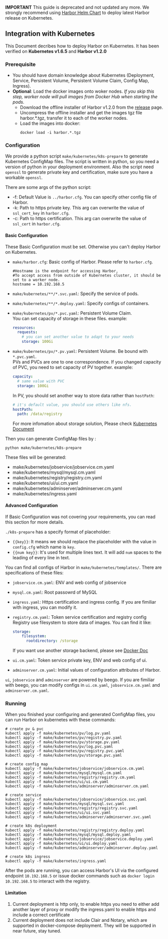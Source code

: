 **IMPORTANT** This guide is deprecated and not updated any more. We strongly recommend using [Harbor Helm Chart](https://github.com/goharbor/harbor-helm) to deploy latest Harbor release on Kubernetes.

## Integration with Kubernetes
This Document decribes how to deploy Harbor on Kubernetes. It has been verified on **Kubernetes v1.6.5** and **Harbor v1.2.0**

### Prerequisite

* You should have domain knowledge about Kubernetes (Deployment, Service, Persistent Volume, Persistent Volume Claim, Config Map, Ingress).
* **Optional**: Load the docker images onto woker nodes.  *If you skip this step, worker node will pull images from Docker Hub when starting the pods.*
	* Download the offline installer of Harbor v1.2.0 from the [release](https://github.com/goharbor/harbor/releases) page.
	* Uncompress the offline installer and get the images tgz file harbor.*.tgz, transfer it to each of the worker nodes.
	* Load the images into docker:  
		```
		docker load -i harbor.*.tgz 
		```

### Configuration
We provide a python script `make/kubernetes/k8s-prepare` to generate Kubernetes ConfigMap files. 
The script is written in python, so you need a version of python in your deployment environment.
Also the script need `openssl` to generate private key and certification, make sure you have a workable `openssl`. 

There are some args of the python script:

- -f: Default Value is `../harbor.cfg`. You can specify other config file of Harbor.
- -k: Path to https private key. This arg can overwrite the value of `ssl_cert_key` in `harbor.cfg`.
- -c: Path to https certification. This arg can overwrite the value of `ssl_cert` in `harbor.cfg`.

#### Basic Configuration
These Basic Configuration must be set. Otherwise you can't deploy Harbor on Kubernetes.

- `make/harbor.cfg`: Basic config of Harbor. Please refer to `harbor.cfg`.

  ```
  #Hostname is the endpoint for accessing Harbor,
  #To accept access from outside of Kubernetes cluster, it should be set to a worker node.
  hostname = 10.192.168.5
  ```
- `make/kubernetes/**/*.svc.yaml`: Specify the service of pods.
- `make/kubernetes/**/*.deploy.yaml`: Specify configs of containers.
- `make/kubernetes/pv/*.pvc.yaml`: Persistent Volume Claim.  
  You can set capacity of storage in these files. example:

  ```yaml
  resources:
    requests:
      # you can set another value to adapt to your needs
      storage: 100Gi
  ```

- `make/kubernetes/pv/*.pv.yaml`: Persistent Volume. Be bound with `*.pvc.yaml`.  
  PVs and PVCs are one to one correspondence. If you changed capacity of PVC, you need to set capacity of PV together.
  example:

  ```yaml
  capacity:
    # same value with PVC
    storage: 100Gi
  ```

  In PV, you should set another way to store data rather than `hostPath`:

  ```yaml
  # it's default value, you should use others like nfs.
  hostPath:
    path: /data/registry
  ```

  For more infomation about storage solution, Please check [Kubernetes Document](http://kubernetes.io/docs/user-guide/persistent-volumes/) 

Then you can generate ConfigMap files by :

```shell
python make/kubernetes/k8s-prepare
```

These files will be generated:

- make/kubernetes/jobservice/jobservice.cm.yaml
- make/kubernetes/mysql/mysql.cm.yaml
- make/kubernetes/registry/registry.cm.yaml
- make/kubernetes/ui/ui.cm.yaml
- make/kubernetes/adminserver/adminserver.cm.yaml
- make/kubernetes/ingress.yaml

#### Advanced Configuration
If Basic Configuration was not covering your requirements, you can read this section for more details.

`./k8s-prepare` has a specify format of placeholder:

- `{{key}}`: It means we should replace the placeholder with the value in `config.cfg` which name is `key`.
- `{{num key}}`: It's used for multiple lines text. It will add `num` spaces to the leading of every line in text.

You can find all configs of Harbor in `make/kubernetes/templates/`. There are specifications of these files:

- `jobservice.cm.yaml`: ENV and web config of jobservice
- `mysql.cm.yaml`: Root passowrd of MySQL
- `ingress.yaml`: Https certification and ingress config. If you are fimiliar with ingress, you can modify it.
- `registry.cm.yaml`: Token service certification and registry config
  Registry use filesystem to store data of images. You can find it like:

  ```yaml
  storage:
      filesystem:
        rootdirectory: /storage
  ``` 

  If you want use another storage backend, please see [Docker Doc](https://docs.docker.com/datacenter/dtr/2.1/guides/configure/configure-storage/)
- `ui.cm.yaml`: Token service private key, ENV and web config of ui.
- `adminserver.cm.yaml`: Initial values of configuration attributes of Harbor.

`ui`, `jobservice` and `adminserver` are powered by beego. If you are fimiliar with beego, you can modify configs in `ui.cm.yaml`, `jobservice.cm.yaml` and `adminserver.cm.yaml`.


### Running
When you finished your configuring and generated ConfigMap files, you can run Harbor on kubernetes with these commands:

```shell
# create pv & pvc
kubectl apply -f make/kubernetes/pv/log.pv.yaml
kubectl apply -f make/kubernetes/pv/registry.pv.yaml
kubectl apply -f make/kubernetes/pv/storage.pv.yaml
kubectl apply -f make/kubernetes/pv/log.pvc.yaml
kubectl apply -f make/kubernetes/pv/registry.pvc.yaml
kubectl apply -f make/kubernetes/pv/storage.pvc.yaml

# create config map
kubectl apply -f make/kubernetes/jobservice/jobservice.cm.yaml
kubectl apply -f make/kubernetes/mysql/mysql.cm.yaml
kubectl apply -f make/kubernetes/registry/registry.cm.yaml
kubectl apply -f make/kubernetes/ui/ui.cm.yaml
kubectl apply -f make/kubernetes/adminserver/adminserver.cm.yaml

# create service
kubectl apply -f make/kubernetes/jobservice/jobservice.svc.yaml
kubectl apply -f make/kubernetes/mysql/mysql.svc.yaml
kubectl apply -f make/kubernetes/registry/registry.svc.yaml
kubectl apply -f make/kubernetes/ui/ui.svc.yaml
kubectl apply -f make/kubernetes/adminserver/adminserver.svc.yaml

# create k8s deployment
kubectl apply -f make/kubernetes/registry/registry.deploy.yaml
kubectl apply -f make/kubernetes/mysql/mysql.deploy.yaml
kubectl apply -f make/kubernetes/jobservice/jobservice.deploy.yaml
kubectl apply -f make/kubernetes/ui/ui.deploy.yaml
kubectl apply -f make/kubernetes/adminserver/adminserver.deploy.yaml

# create k8s ingress
kubectl apply -f make/kubernetes/ingress.yaml
```

After the pods are running, you can access Harbor's UI via the configured endpoint `10.192.168.5` or issue docker commands such as `docker login 10.192.168.5` to interact with the registry.

#### Limitation
1. Current deployment is http only, to enable https you need to either add another layer of proxy or modify the ingress.yaml to enable https and include a correct certificate
2. Current deployment does not include Clair and Notary, which are supported in docker-compose deployment.  They will be supported in near future, stay tuned.

